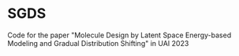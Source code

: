 # SGDS
Code for the paper "Molecule Design by Latent Space Energy-based Modeling and Gradual Distribution Shifting" in UAI 2023
